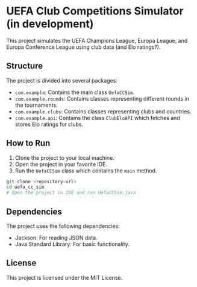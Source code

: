 # UEFA Club Competitions Simulator (in development)

This project simulates the UEFA Champions League, Europa League, and Europa Conference League using club data (and Elo ratings?).

## Structure

The project is divided into several packages:

- `com.example`: Contains the main class `UefaCCSim`.
- `com.example.rounds`: Contains classes representing different rounds in the tournaments.
- `com.example.clubs`: Contains classes representing clubs and countries.
- `com.example.api`: Contains the class `ClubEloAPI` which fetches and stores Elo ratings for clubs.

## How to Run

1. Clone the project to your local machine.
2. Open the project in your favorite IDE.
3. Run the `UefaCCSim` class which contains the `main` method.

```bash
git clone <repository-url>
cd uefa_cc_sim
# Open the project in IDE and run UefaCCSim.java
```

## Dependencies

The project uses the following dependencies:

- Jackson: For reading JSON data.
- Java Standard Library: For basic functionality.

## License

This project is licensed under the MIT License.